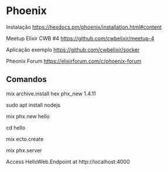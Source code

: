 # Phoenix

Instalação
https://hexdocs.pm/phoenix/installation.html#content

Meetup Elixir CWB #4
https://github.com/cwbelixir/meetup-4

Aplicação exemplo
https://github.com/cwbelixir/socker

Pheonix Forum
https://elixirforum.com/c/phoenix-forum

## Comandos

mix archive.install hex phx_new 1.4.11

sudo apt install nodejs

mix phx.new hello

cd hello

mix ecto.create

mix phx.server

Access HelloWeb.Endpoint at http://localhost:4000

